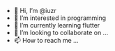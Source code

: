 - 👋 Hi, I’m @iuzr
- 👀 I’m interested in programming
- 🌱 I’m currently learning flutter
- 💞️ I’m looking to collaborate on ...
- 📫 How to reach me ...

<!---
iuzr/iuzr is a ✨ special ✨ repository because its `README.md` (this file) appears on your GitHub profile.
You can click the Preview link to take a look at your changes.
--->
